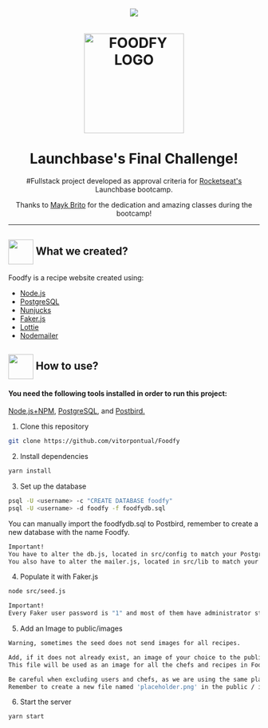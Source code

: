 <h1 align="center">
  <img src='https://github.com/luskafaria/foodfy/blob/master/public/assets/logo2.png'>
  <br>
  <br>
  <img src="https://github.com/luskafaria/foodfy/blob/master/public/assets/chef.png" alt="FOODFY LOGO" width="200">

<br>  
<br>
Launchbase's Final Challenge!
</h1>

<p align="center">#Fullstack project developed as approval criteria for <a href="https://rocketseat.com.br/">Rocketseat's </a> Launchbase bootcamp. </p>
<p align="center">Thanks to  <a href='https://github.com/maykbrito/'>Mayk Brito</a> for the dedication and amazing classes during the bootcamp!</p>

<hr />

<h2> <img src= "https://img.icons8.com/plasticine/2x/rocket.png" width="50https://github.com/nodemailer/nodemailerpx" height="50px" align="center"/> What we created? </h2>



<p> Foodfy is a recipe website created using:

- [Node.js](https://nodejs.org/en/) 
- [PostgreSQL](https://www.postgresql.org/)
- [Nunjucks](https://mozilla.github.io/nunjucks/)
- [Faker.js](https://github.com/marak/Faker.js/)
- [Lottie](https://github.com/airbnb/lottie-web)
- [Nodemailer](https://github.com/nodemailer/nodemailer)
  
<h2> <img src="https://i.dlpng.com/static/png/6577858_preview.png" width="50px" align="center"/> How to use? </h2>
   

 <h4> You need the following tools installed in order to run this project:</h4>
 <p> <a href="https://nodejs.org/en/"> Node.js+NPM</a>, <a href="https://www.postgresql.org/download/"> PostgreSQL</a>, and  <a href="https://www.electronjs.org/apps/postbird"> Postbird.</a> </p>


1. Clone this repository

  ```bash
  git clone https://github.com/vitorpontual/Foodfy
  ```


2. Install dependencies

 ```bash
 yarn install
  ```


3. Set up the database

  ```bash
  psql -U <username> -c "CREATE DATABASE foodfy"
  psql -U <username> -d foodfy -f foodfydb.sql
  ```

  You can manually import the foodfydb.sql to Postbird, remember to create a new database with the name Foodfy.

  ```bash
  Important!
  You have to alter the db.js, located in src/config to match your PostgreSQL settings.    
  You also have to alter the mailer.js, located in src/lib to match your Mailtrap settings.  
  ```

4. Populate it with Faker.js
  ```bash
  node src/seed.js
  ```
  ```bash
  Important!
  Every Faker user password is "1" and most of them have administrator status.   
  ```

5. Add an Image to public/images
  ```bash
  Warning, sometimes the seed does not send images for all recipes.
  ```
  ```bash
  Add, if it does not already exist, an image of your choice to the public / images folder and use the name 'placeholder.png'. 
  This file will be used as an image for all the chefs and recipes in Foodfy;
  ```
  ```bash
  Be careful when excluding users and chefs, as we are using the same placeholder for avatars and recipe images.
  Remember to create a new file named 'placeholder.png' in the public / images folder whenever you delete a chef or recipe.
  ```
6. Start the server

  ```bash
  yarn start
  ```
   
